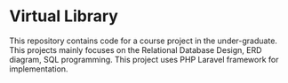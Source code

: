 # Virtual Library

This repository contains code for a course project in the under-graduate. This projects mainly focuses on the Relational Database Design, ERD diagram, SQL programming. This project uses PHP Laravel framework for implementation.
